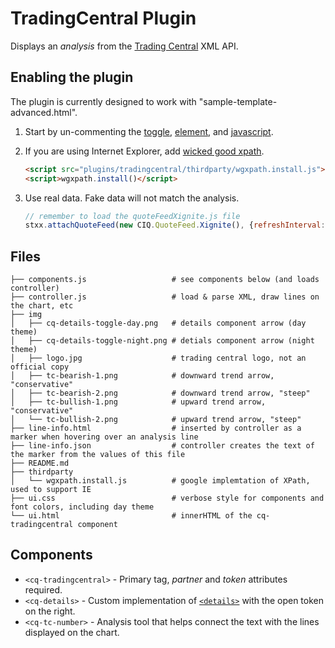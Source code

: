 TradingCentral Plugin
=====================

Displays an *analysis* from the [Trading Central](https://www.tradingcentral.com) XML API.

Enabling the plugin
-------------------

The plugin is currently designed to work with "sample-template-advanced.html".

 1. Start by un-commenting the [toggle][], [element][], and [javascript][].
 2. If you are using Internet Explorer, add [wicked good xpath][wgxpath].

     ```html
     <script src="plugins/tradingcentral/thirdparty/wgxpath.install.js"></script>
     <script>wgxpath.install()</script>
     ```

 3. Use real data. Fake data will not match the analysis.

     ```javascript
     // remember to load the quoteFeedXignite.js file
     stxx.attachQuoteFeed(new CIQ.QuoteFeed.Xignite(), {refreshInterval: 1});
     ```

Files
-----

```
├── components.js                   # see components below (and loads controller)
├── controller.js                   # load & parse XML, draw lines on the chart, etc
├── img
│   ├── cq-details-toggle-day.png   # details component arrow (day theme)
│   ├── cq-details-toggle-night.png # detials component arrow (night theme)
│   ├── logo.jpg                    # trading central logo, not an official copy
│   ├── tc-bearish-1.png            # downward trend arrow, "conservative"
│   ├── tc-bearish-2.png            # downward trend arrow, "steep"
│   ├── tc-bullish-1.png            # upward trend arrow, "conservative"
│   └── tc-bullish-2.png            # upward trend arrow, "steep"
├── line-info.html                  # inserted by controller as a marker when hovering over an analysis line
├── line-info.json                  # controller creates the text of the marker from the values of this file
├── README.md
├── thirdparty
│   └── wgxpath.install.js          # google implemtation of XPath, used to support IE
├── ui.css                          # verbose style for components and font colors, including day theme
└── ui.html                         # innerHTML of the cq-tradingcentral component
```

Components
----------

 * `<cq-tradingcentral>` - Primary tag, *partner* and *token* attributes required.
 * `<cq-details>` - Custom implementation of [`<details>`][details] with the open token on the right.
 * `<cq-tc-number>` - Analysis tool that helps connect the text with the lines displayed on the chart.


[toggle]: https://github.com/ChartIQ/stx/blob/6c39619b0d1e86878cf091931bdd1dfebb9ad575/htdocs/default/sample-template-advanced.html#L228-L229 "Toggle location"
[element]: https://github.com/ChartIQ/stx/blob/6c39619b0d1e86878cf091931bdd1dfebb9ad575/htdocs/default/sample-template-advanced.html#L239 "Element location"
[javascript]: https://github.com/ChartIQ/stx/blob/6c39619b0d1e86878cf091931bdd1dfebb9ad575/htdocs/default/sample-template-advanced.html#L1025 "Javascript location"
[wgxpath]: https://github.com/google/wicked-good-xpath "Wicked Good XPath"
[details]: https://developer.mozilla.org/en-US/docs/Web/HTML/Element/details "HTML Details Tag"
